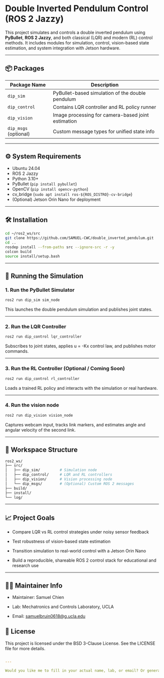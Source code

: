 # Double Inverted Pendulum Control (ROS 2 Jazzy)

This project simulates and controls a double inverted pendulum using **PyBullet**, **ROS 2 Jazzy**, and both classical (LQR) and modern (RL) control methods. It includes modules for simulation, control, vision-based state estimation, and system integration with Jetson hardware.

---

## 📦 Packages

| Package Name         | Description                                         |
|----------------------|-----------------------------------------------------|
| `dip_sim`            | PyBullet-based simulation of the double pendulum    |
| `dip_control`        | Contains LQR controller and RL policy runner        |
| `dip_vision`         | Image processing for camera-based joint estimation  |
| `dip_msgs` (optional) | Custom message types for unified state info         |

---

## ⚙️ System Requirements

- Ubuntu 24.04
- ROS 2 Jazzy
- Python 3.10+
- PyBullet (`pip install pybullet`)
- OpenCV (`pip install opencv-python`)
- cv_bridge (`sudo apt install ros-${ROS_DISTRO}-cv-bridge`)
- (Optional) Jetson Orin Nano for deployment

---

## 🛠️ Installation

```bash
cd ~/ros2_ws/src
git clone https://github.com/SAMUEL-CWC/double_inverted_pendulum.git
cd ..
rosdep install --from-paths src --ignore-src -r -y
colcon build
source install/setup.bash
```

---

## 🚀 Running the Simulation
### 1. Run the PyBullet Simulator
```bash
ros2 run dip_sim sim_node
```
This launches the double pendulum simulation and publishes joint states.

---

### 2. Run the LQR Controller
```bash
ros2 run dip_control lqr_controller
```
Subscribes to joint states, applies u = -Kx control law, and publishes motor commands.

---

### 3. Run the RL Controller (Optional / Coming Soon)
```bash
ros2 run dip_control rl_controller
```
Loads a trained RL policy and interacts with the simulation or real hardware.

---

### 4. Run the vision node
```bash
ros2 run dip_vision vision_node
```
Captures webcam input, tracks link markers, and estimates angle and angular velocity of the second link.

---

## 📂 Workspace Structure
```bash
ros2_ws/
├── src/
│   ├── dip_sim/         # Simulation node
│   ├── dip_control/     # LQR and RL controllers
│   ├── dip_vision/      # Vision processing node
│   └── dip_msgs/        # (Optional) Custom ROS 2 messages
├── build/
├── install/
└── log/
```

---

## 📈 Project Goals
- Compare LQR vs RL control strategies under noisy sensor feedback

- Test robustness of vision-based state estimation

- Transition simulation to real-world control with a Jetson Orin Nano

- Build a reproducible, shareable ROS 2 control stack for educational and research use

---

## 👨‍🔬 Maintainer Info
- Maintainer: Samuel Chien

- Lab: Mechatronics and Controls Laboratory, UCLA

- Email: samuelbruin0618@g.ucla.edu

## 📜 License
This project is licensed under the BSD 3-Clause License.
See the LICENSE file for more details.
```yaml

---

Would you like me to fill in your actual name, lab, or email? Or generate this as a file you can drop right into your repo?
```
